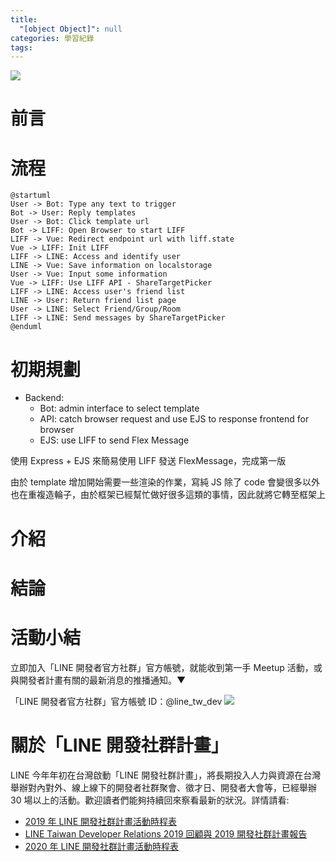 ```yaml
---
title:
  "[object Object]": null
categories: 學習紀錄
tags:
---
```


![](https://i.imgur.com/0QAGPDc.png)

# 前言

<!-- more -->

# 流程

```puml
@startuml
User -> Bot: Type any text to trigger
Bot -> User: Reply templates
User -> Bot: Click template url
Bot -> LIFF: Open Browser to start LIFF
LIFF -> Vue: Redirect endpoint url with liff.state
Vue -> LIFF: Init LIFF
LIFF -> LINE: Access and identify user
LINE -> Vue: Save information on localstorage
User -> Vue: Input some information
Vue -> LIFF: Use LIFF API - ShareTargetPicker
LIFF -> LINE: Access user's friend list
LINE -> User: Return friend list page
User -> LINE: Select Friend/Group/Room
LIFF -> LINE: Send messages by ShareTargetPicker
@enduml
```

# 初期規劃

- Backend:
  - Bot: admin interface to select template
  - API: catch browser request and use EJS to response frontend for browser
  - EJS: use LIFF to send Flex Message

使用 Express + EJS 來簡易使用 LIFF 發送 FlexMessage，完成第一版

由於 template 增加開始需要一些渲染的作業，寫純 JS 除了 code 會變很多以外也在重複造輪子，由於框架已經幫忙做好很多這類的事情，因此就將它轉至框架上

# 介紹

# 結論

# 活動小結

立即加入「LINE 開發者官方社群」官方帳號，就能收到第一手 Meetup 活動，或與開發者計畫有關的最新消息的推播通知。▼

「LINE 開發者官方社群」官方帳號 ID：@line_tw_dev
![](https://www.evanlin.com/images/2020/line-tw-dev-qr.png)

# 關於「LINE 開發社群計畫」

LINE 今年年初在台灣啟動「LINE 開發社群計畫」，將長期投入人力與資源在台灣舉辦對內對外、線上線下的開發者社群聚會、徵才日、開發者大會等，已經舉辦 30 場以上的活動。歡迎讀者們能夠持續回來察看最新的狀況。詳情請看:

- [2019 年 LINE 開發社群計畫活動時程表](https://engineering.linecorp.com/zh-hant/blog/line-taiwan-developer-relations-2019-plan/)
- [LINE Taiwan Developer Relations 2019 回顧與 2019 開發社群計畫報告](https://engineering.linecorp.com/zh-hant/blog/line-taiwan-developer-relations-2019/)
- [2020 年 LINE 開發社群計畫活動時程表](https://engineering.linecorp.com/zh-hant/blog/2020-line-tw-devrel/)
